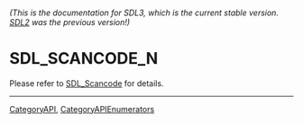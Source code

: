 ###### (This is the documentation for SDL3, which is the current stable version. [SDL2](https://wiki.libsdl.org/SDL2/) was the previous version!)
# SDL_SCANCODE_N

Please refer to [SDL_Scancode](SDL_Scancode) for details.

----
[CategoryAPI](CategoryAPI), [CategoryAPIEnumerators](CategoryAPIEnumerators)

